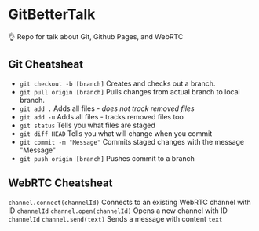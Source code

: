 # GitBetterTalk

:ok_hand: Repo for talk about Git, Github Pages, and WebRTC

## Git Cheatsheat

* `git checkout -b [branch]` Creates and checks out a branch. 
* `git pull origin [branch]` Pulls changes from actual branch to local branch.
* `git add .` Adds all files - *does not track removed files*
* `git add -u` Adds all files - tracks removed files too
* `git status` Tells you what files are staged
* `git diff HEAD` Tells you what will change when you commit
* `git commit -m "Message"` Commits staged changes with the message "Message"
* `git push origin [branch]` Pushes commit to a branch

## WebRTC Cheatsheat

`channel.connect(channelId)` Connects to an existing WebRTC channel with ID `channelId`
`channel.open(channelId)` Opens a new channel with ID `channelId`
`channel.send(text)` Sends a message with content `text`